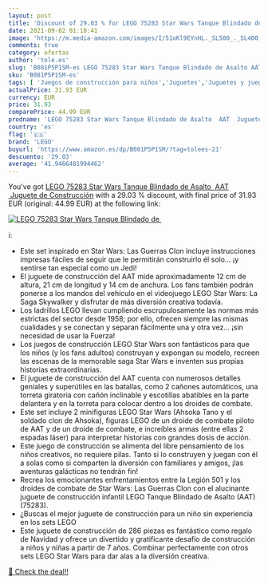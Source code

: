 ```yaml
---
layout: post
title: 'Discount of 29.03 % for LEGO 75283 Star Wars Tanque Blindado de '
date: 2021-09-02 01:10:41
image: 'https://m.media-amazon.com/images/I/51oKl9EYnHL._SL500_._SL400_.jpg'
comments: true
category: ofertas
author: 'tole.es'
slug: 'B081P5P1SM-es LEGO 75283 Star Wars Tanque Blindado de Asalto AAT Juguete...'
sku: 'B081P5P1SM-es'
tags: [ 'Juegos de construcción para niños','Juguetes','Juguetes y juegos','Sets de construcción','lego', ]
actualPrice: 31.93 EUR
currency: EUR
price: 31.93
comparePrice: 44.99 EUR
prodname: 'LEGO 75283 Star Wars Tanque Blindado de Asalto  AAT  Juguete de Construcción'
country: 'es'
flag: '🇪🇸'
brand: 'LEGO'
buyurl: 'https://www.amazon.es/dp/B081P5P1SM/?tag=tolees-21'
descuento: '29.03'
average: '41.9466481994462'
---
```


You've got [LEGO 75283 Star Wars Tanque Blindado de Asalto  AAT  Juguete de Construcción](https://www.amazon.es/dp/B081P5P1SM/?tag=tolees-21) with a  29.03 % discount, with final price of 31.93 EUR (original: 44.99 EUR) at the following link:

[![LEGO 75283 Star Wars Tanque Blindado de ](https://m.media-amazon.com/images/I/51oKl9EYnHL._SL500_._SL400_.jpg)](https://www.amazon.es/dp/B081P5P1SM/?tag=tolees-21)

ℹ️:

- Este set inspirado en Star Wars: Las Guerras Clon incluye instrucciones impresas fáciles de seguir que le permitirán construirlo él solo… ¡y sentirse tan especial como un Jedi!
- El juguete de construcción del AAT mide aproximadamente 12 cm de altura, 21 cm de longitud y 14 cm de anchura. Los fans también podrán ponerse a los mandos del vehículo en el videojuego LEGO Star Wars: La Saga Skywalker y disfrutar de más diversión creativa todavía.
- Los ladrillos LEGO llevan cumpliendo escrupulosamente las normas más estrictas del sector desde 1958; por ello, ofrecen siempre las mismas cualidades y se conectan y separan fácilmente una y otra vez… ¡sin necesidad de usar la Fuerza!
- Los juegos de construcción LEGO Star Wars son fantásticos para que los niños (y los fans adultos) construyan y expongan su modelo, recreen las escenas de la memorable saga Star Wars e inventen sus propias historias extraordinarias.
- El juguete de construcción del AAT cuenta con numerosos detalles geniales y superútiles en las batallas, como 2 cañones automáticos, una torreta giratoria con cañón inclinable y escotillas abatibles en la parte delantera y en la torreta para colocar dentro a los droides de combate.
- Este set incluye 2 minifiguras LEGO Star Wars (Ahsoka Tano y el soldado clon de Ahsoka), figuras LEGO de un droide de combate piloto de AAT y de un droide de combate, e increíbles armas (entre ellas 2 espadas láser) para interpretar historias con grandes dosis de acción.
- Este juego de construcción se alimenta del libre pensamiento de los niños creativos, no requiere pilas. Tanto si lo construyen y juegan con él a solas como si comparten la diversión con familiares y amigos, ¡las aventuras galácticas no tendrán fin!
- Recrea los emocionantes enfrentamientos entre la Legión 501 y los droides de combate de Star Wars: Las Guerras Clon con el alucinante juguete de construcción infantil LEGO Tanque Blindado de Asalto (AAT) (75283).
- ¿Buscas el mejor juguete de construcción para un niño sin experiencia en los sets LEGO
- Este juguete de construcción de 286 piezas es fantástico como regalo de Navidad y ofrece un divertido y gratificante desafío de construcción a niños y niñas a partir de 7 años. Combinar perfectamente con otros sets LEGO Star Wars para dar alas a la diversión creativa.

[🛒 Check the deal!!](https://www.amazon.es/dp/B081P5P1SM/?tag=tolees-21)
